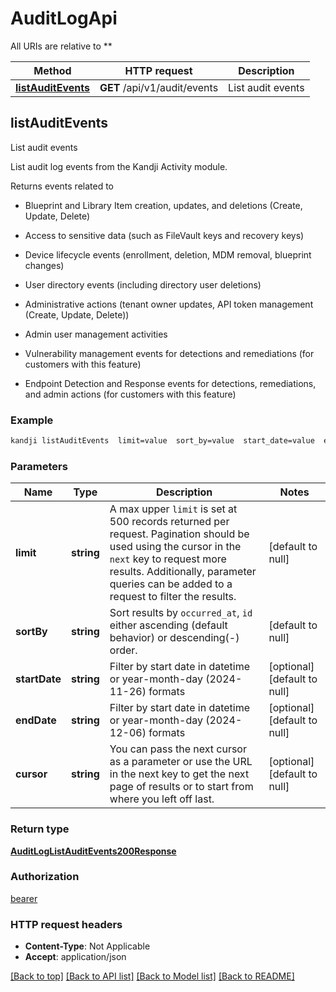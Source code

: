 # AuditLogApi

All URIs are relative to **

Method | HTTP request | Description
------------- | ------------- | -------------
[**listAuditEvents**](AuditLogApi.md#listAuditEvents) | **GET** /api/v1/audit/events | List audit events



## listAuditEvents

List audit events

<p>List audit log events from the Kandji Activity module.</p>
<p>Returns events related to</p>
<ul>
<li><p>Blueprint and Library Item creation, updates, and deletions (Create, Update, Delete)</p>
</li>
<li><p>Access to sensitive data (such as FileVault keys and recovery keys)</p>
</li>
<li><p>Device lifecycle events (enrollment, deletion, MDM removal, blueprint changes)</p>
</li>
<li><p>User directory events (including directory user deletions)</p>
</li>
<li><p>Administrative actions (tenant owner updates, API token management (Create, Update, Delete))</p>
</li>
<li><p>Admin user management activities</p>
</li>
<li><p>Vulnerability management events for detections and remediations (for customers with this feature)</p>
</li>
<li><p>Endpoint Detection and Response events for detections, remediations, and admin actions (for customers with this feature)</p>
</li>
</ul>

### Example

```bash
kandji listAuditEvents  limit=value  sort_by=value  start_date=value  end_date=value  cursor=value
```

### Parameters


Name | Type | Description  | Notes
------------- | ------------- | ------------- | -------------
 **limit** | **string** | A max upper <code>limit</code> is set at 500 records returned per request. Pagination should be used using the cursor in the <code>next</code> key to request more results. Additionally, parameter queries can be added to a request to filter the results. | [default to null]
 **sortBy** | **string** | Sort results by <code>occurred_at</code>, <code>id</code> either ascending (default behavior) or descending(-) order. | [default to null]
 **startDate** | **string** | Filter by start date in datetime or year-month-day (2024-11-26) formats | [optional] [default to null]
 **endDate** | **string** | Filter by start date in datetime or year-month-day (2024-12-06) formats | [optional] [default to null]
 **cursor** | **string** | You can pass the next cursor as a parameter or use the URL in the next key to get the next page of results or to start from where you left off last. | [optional] [default to null]

### Return type

[**AuditLogListAuditEvents200Response**](AuditLogListAuditEvents200Response.md)

### Authorization

[bearer](../README.md#bearer)

### HTTP request headers

- **Content-Type**: Not Applicable
- **Accept**: application/json

[[Back to top]](#) [[Back to API list]](../README.md#documentation-for-api-endpoints) [[Back to Model list]](../README.md#documentation-for-models) [[Back to README]](../README.md)

